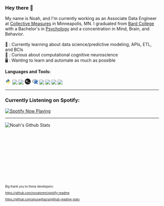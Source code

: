 ### Hey there 👋

My name is Noah, and I'm currently working as an Associate Data Engineer at [Collective Measures](https://www.collectivemeasures.com) in Minneapolis, MN. I graduated from [Bard College](https://www.bard.edu) with a Bachelor's in [Psychology](https://memlab.bard.edu) and a concentration in Mind, Brain, and Behavior.</br></br>
🌱 : Currently learning about data science/predictive modeling, APIs, ETL, and BCIs</br>
🧠 : Curious about computational cognitive neuroscience</br>
🖥️ : Wanting to learn and automate as much as possible

**Languages and Tools:**  

<code><img height="20" src="https://raw.githubusercontent.com/github/explore/80688e429a7d4ef2fca1e82350fe8e3517d3494d/topics/python/python.png"></code>
<code><img height="20" src="https://www.freeiconspng.com/uploads/sql-server-icon-png-29.png"></code>
<code><img height="20" src="https://git-scm.com/images/logos/downloads/Git-Icon-1788C.png"></code>
<code><img height="20" src="https://raw.githubusercontent.com/github/explore/80688e429a7d4ef2fca1e82350fe8e3517d3494d/topics/terminal/terminal.png"></code>
<code><img height="20" src="https://raw.githubusercontent.com/github/explore/80688e429a7d4ef2fca1e82350fe8e3517d3494d/topics/r/r.png"></code>
<code><img height="20" src="https://cdn.filepicker.io/api/file/jZDILlufSOSDOkuJTZ7J"></code>
<code><img height="20" src="https://cdn.worldvectorlogo.com/logos/google-bigquery-logo-1.svg"></code>
<code><img height="20" src="https://seeklogo.com/images/A/atom-logo-19BD90FF87-seeklogo.com.png"></code>
<code><img height="20" src="https://upload.wikimedia.org/wikipedia/commons/2/21/Matlab_Logo.png"></code>

---

### Currently Listening on Spotify:
[<img src ="https://noahspotifyreadme.vercel.app//api/spotify-playing" alt="Spotify Now Playing" width="350" />](https://open.spotify.com/user/128568285)

---

<img align="left" alt="Noah's Github Stats" src="https://noah-github-readme-stats.vercel.app/api?username=noahlibby17&count_private=true&bg_color=-45deg,b25240,94508f&show_icons=true&hide_border=true&title_color=ffffff&text_color=ffffff&icon_color=342f38"/></br></br></br></br></br></br></br></br></br></br></br>


<sub><sup>Big thank you to these developers:</br>
https://github.com/novatorem/spotify-readme</br>
https://github.com/anuraghazra/github-readme-stats
</sup></sub>
